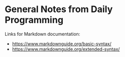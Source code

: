 
# General Notes from Daily Programming

Links for Markdown documentation:
- https://www.markdownguide.org/basic-syntax/
- https://www.markdownguide.org/extended-syntax/
